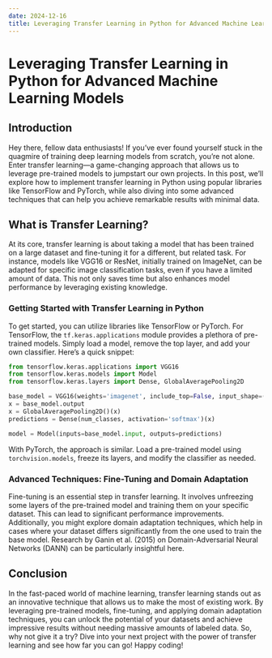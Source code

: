 ```yaml
---
date: 2024-12-16
title: Leveraging Transfer Learning in Python for Advanced Machine Learning Models
---
```


# Leveraging Transfer Learning in Python for Advanced Machine Learning Models

## Introduction

Hey there, fellow data enthusiasts! If you’ve ever found yourself stuck in the quagmire of training deep learning models from scratch, you’re not alone. Enter transfer learning—a game-changing approach that allows us to leverage pre-trained models to jumpstart our own projects. In this post, we’ll explore how to implement transfer learning in Python using popular libraries like TensorFlow and PyTorch, while also diving into some advanced techniques that can help you achieve remarkable results with minimal data.

<!-- more -->
## What is Transfer Learning?

At its core, transfer learning is about taking a model that has been trained on a large dataset and fine-tuning it for a different, but related task. For instance, models like VGG16 or ResNet, initially trained on ImageNet, can be adapted for specific image classification tasks, even if you have a limited amount of data. This not only saves time but also enhances model performance by leveraging existing knowledge.

### Getting Started with Transfer Learning in Python

To get started, you can utilize libraries like TensorFlow or PyTorch. For TensorFlow, the `tf.keras.applications` module provides a plethora of pre-trained models. Simply load a model, remove the top layer, and add your own classifier. Here’s a quick snippet:

```python
from tensorflow.keras.applications import VGG16
from tensorflow.keras.models import Model
from tensorflow.keras.layers import Dense, GlobalAveragePooling2D

base_model = VGG16(weights='imagenet', include_top=False, input_shape=(224, 224, 3))
x = base_model.output
x = GlobalAveragePooling2D()(x)
predictions = Dense(num_classes, activation='softmax')(x)

model = Model(inputs=base_model.input, outputs=predictions)
```

With PyTorch, the approach is similar. Load a pre-trained model using `torchvision.models`, freeze its layers, and modify the classifier as needed.

### Advanced Techniques: Fine-Tuning and Domain Adaptation

Fine-tuning is an essential step in transfer learning. It involves unfreezing some layers of the pre-trained model and training them on your specific dataset. This can lead to significant performance improvements. Additionally, you might explore domain adaptation techniques, which help in cases where your dataset differs significantly from the one used to train the base model. Research by Ganin et al. (2015) on Domain-Adversarial Neural Networks (DANN) can be particularly insightful here.

## Conclusion

In the fast-paced world of machine learning, transfer learning stands out as an innovative technique that allows us to make the most of existing work. By leveraging pre-trained models, fine-tuning, and applying domain adaptation techniques, you can unlock the potential of your datasets and achieve impressive results without needing massive amounts of labeled data. So, why not give it a try? Dive into your next project with the power of transfer learning and see how far you can go! Happy coding!